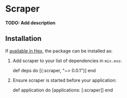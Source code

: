 # Scraper

**TODO: Add description**

## Installation

If [available in Hex](https://hex.pm/docs/publish), the package can be installed as:

  1. Add scraper to your list of dependencies in `mix.exs`:

        def deps do
          [{:scraper, "~> 0.0.1"}]
        end

  2. Ensure scraper is started before your application:

        def application do
          [applications: [:scraper]]
        end

